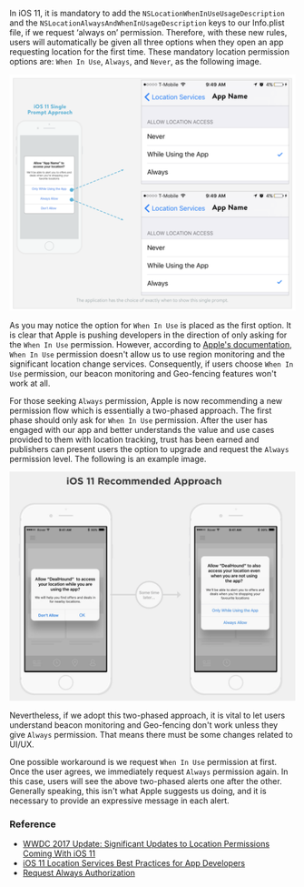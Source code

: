 In iOS 11, it is mandatory to add the `NSLocationWhenInUseUsageDescription` and the `NSLocationAlwaysAndWhenInUsageDescription` keys to our Info.plist file, if we request ‘always on’ permission. Therefore, with these new rules, users will automatically be given all three options when they open an app requesting location for the first time. These mandatory location permission options are: `When In Use`, `Always`, and `Never`, as the following image.

![request-always-location-permission](request-always-location-permission.png)

As you may notice the option for `When In Use` is placed as the first option. It is clear that Apple is pushing developers in the direction of only asking for the `When In Use` permission. However, according to [Apple's documentation](https://developer.apple.com/documentation/corelocation/clauthorizationstatus/kclauthorizationstatusauthorizedwheninuse?language=objc), `When In Use` permission doesn't allow us to use region monitoring and the significant location change services. Consequently, if users choose `When In Use` permission, our beacon monitoring and Geo-fencing features won't work at all.

For those seeking `Always` permission, Apple is now recommending a new permission flow which is essentially a two-phased approach. The first phase should only ask for `When In Use` permission. After the user has engaged with our app and better understands the value and use cases provided to them with location tracking, trust has been earned and publishers can present users the option to upgrade and request the `Always` permission level. The following is an example image.

![two-phased-approach](two-phased-approach.png)

Nevertheless, if we adopt this two-phased approach, it is vital to let users understand beacon monitoring and Geo-fencing don't work unless they give `Always` permission. That means there must be some changes related to UI/UX.

One possible workaround is we request `When In Use` permission at first. Once the user agrees, we immediately request `Always` permission again. In this case, users will see the above two-phased alerts one after the other. Generally speaking, this isn't what Apple suggests us doing, and it is necessary to provide an expressive message in each alert.

### Reference
* [WWDC 2017 Update: Significant Updates to Location Permissions Coming With iOS 11](https://m.rover.io/wwdc-2017-update-significant-updates-to-location-permissions-coming-with-ios-11-41f96001f87f)
* [iOS 11 Location Services Best Practices for App Developers](https://gimbal.com/ios11-location-services-best-practices/)
* [Request Always Authorization](https://developer.apple.com/documentation/corelocation/choosing_the_authorization_level_for_location_services/request_always_authorization)
